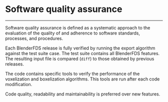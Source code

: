 # Software quality assurance #


---


Software quality assurance is defined as a systematic approach to the evaluation of the quality of and adherence to software standards, processes, and procedures.

Each BlenderFDS release is fully verified by running the export algorithm against the test suite case. The test suite contains all BlenderFDS features.
The resulting input file is compared (`diff`) to those obtained by previous releases.

The code contains specific tools to verify the performance of the voxelization and boxelization algorithms. This tools are run after each code modification.

Code quality, readability and maintainability is preferred over new features.